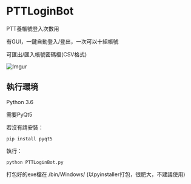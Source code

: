 # PTTLoginBot
PTT養帳號登入次數用

有GUI，一鍵自動登入/登出，一次可以十組帳號

可匯出/匯入帳號密碼檔(CSV格式)

![Imgur](https://i.imgur.com/QE6sGjq.png)

## 執行環境
Python 3.6

需要PyQt5

若沒有請安裝：

```shell
pip install pyqt5
```

執行：

```shell
python PTTLoginBot.py
```

打包好的exe檔在 /bin/Windows/
(以pyinstaller打包，很肥大，不建議使用)
